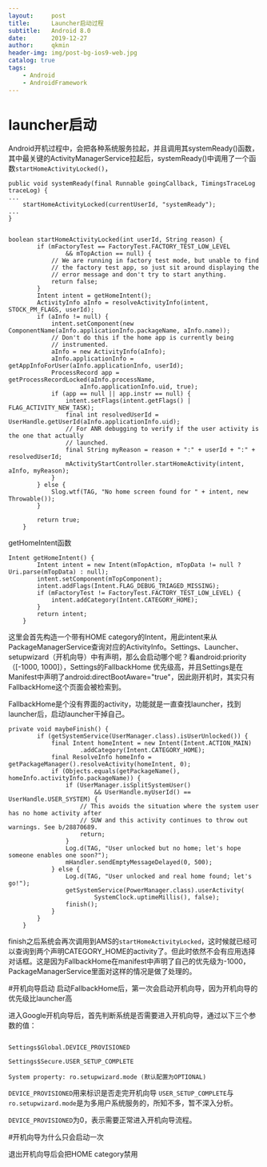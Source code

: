 ```yaml
---
layout:     post
title:      Launcher启动过程
subtitle:   Android 8.0
date:       2019-12-27
author:     qkmin
header-img: img/post-bg-ios9-web.jpg
catalog: true
tags:
    - Android 
    - AndroidFramework
---
```


# launcher启动
Android开机过程中，会把各种系统服务拉起，并且调用其systemReady()函数，其中最关键的ActivityManagerService拉起后，systemReady()中调用了一个函数`startHomeActivityLocked()`，

```
public void systemReady(final Runnable goingCallback, TimingsTraceLog traceLog) {
...
    startHomeActivityLocked(currentUserId, "systemReady");
...
}
```

```

boolean startHomeActivityLocked(int userId, String reason) {
        if (mFactoryTest == FactoryTest.FACTORY_TEST_LOW_LEVEL
                && mTopAction == null) {
            // We are running in factory test mode, but unable to find
            // the factory test app, so just sit around displaying the
            // error message and don't try to start anything.
            return false;
        }
        Intent intent = getHomeIntent();
        ActivityInfo aInfo = resolveActivityInfo(intent, STOCK_PM_FLAGS, userId);
        if (aInfo != null) {
            intent.setComponent(new ComponentName(aInfo.applicationInfo.packageName, aInfo.name));
            // Don't do this if the home app is currently being
            // instrumented.
            aInfo = new ActivityInfo(aInfo);
            aInfo.applicationInfo = getAppInfoForUser(aInfo.applicationInfo, userId);
            ProcessRecord app = getProcessRecordLocked(aInfo.processName,
                    aInfo.applicationInfo.uid, true);
            if (app == null || app.instr == null) {
                intent.setFlags(intent.getFlags() | FLAG_ACTIVITY_NEW_TASK);
                final int resolvedUserId = UserHandle.getUserId(aInfo.applicationInfo.uid);
                // For ANR debugging to verify if the user activity is the one that actually
                // launched.
                final String myReason = reason + ":" + userId + ":" + resolvedUserId;
                mActivityStartController.startHomeActivity(intent, aInfo, myReason);
            }
        } else {
            Slog.wtf(TAG, "No home screen found for " + intent, new Throwable());
        }

        return true;
    }

```

getHomeIntent函数

```
Intent getHomeIntent() {
        Intent intent = new Intent(mTopAction, mTopData != null ? Uri.parse(mTopData) : null);
        intent.setComponent(mTopComponent);
        intent.addFlags(Intent.FLAG_DEBUG_TRIAGED_MISSING);
        if (mFactoryTest != FactoryTest.FACTORY_TEST_LOW_LEVEL) {
            intent.addCategory(Intent.CATEGORY_HOME);
        }
        return intent;
    }
```

这里会首先构造一个带有HOME category的Intent，用此intent来从PackageManagerService查询对应的ActivityInfo。Settings、Launcher、setupwizard（开机向导）中有声明，那么会启动哪个呢？看android:priority（[-1000, 1000]），Settings的FallbackHome 优先级高，并且Settings是在Manifest中声明了android:directBootAware="true"，因此刚开机时，其实只有FallbackHome这个页面会被检索到。

FallbackHome是个没有界面的activity，功能就是一直查找launcher，找到launcher后，启动launcher干掉自己。

```
private void maybeFinish() {
        if (getSystemService(UserManager.class).isUserUnlocked()) {
            final Intent homeIntent = new Intent(Intent.ACTION_MAIN)
                    .addCategory(Intent.CATEGORY_HOME);
            final ResolveInfo homeInfo = getPackageManager().resolveActivity(homeIntent, 0);
            if (Objects.equals(getPackageName(), homeInfo.activityInfo.packageName)) {
                if (UserManager.isSplitSystemUser()
                        && UserHandle.myUserId() == UserHandle.USER_SYSTEM) {
                    // This avoids the situation where the system user has no home activity after
                    // SUW and this activity continues to throw out warnings. See b/28870689.
                    return;
                }
                Log.d(TAG, "User unlocked but no home; let's hope someone enables one soon?");
                mHandler.sendEmptyMessageDelayed(0, 500);
            } else {
                Log.d(TAG, "User unlocked and real home found; let's go!");
                getSystemService(PowerManager.class).userActivity(
                        SystemClock.uptimeMillis(), false);
                finish();
            }
        }
    }
```

finish之后系统会再次调用到AMS的`startHomeActivityLocked`，这时候就已经可以查询到两个声明CATEGORY_HOME的activity了。但此时依然不会有应用选择对话框。这是因为FallbackHome在manifest中声明了自己的优先级为-1000，PackageManagerService里面对这样的情况是做了处理的。  

#开机向导启动
启动FallbackHome后，第一次会启动开机向导，因为开机向导的优先级比launcher高

进入Google开机向导后，首先判断系统是否需要进入开机向导，通过以下三个参数的值：



```

Settings$Global.DEVICE_PROVISIONED

Settings$Secure.USER_SETUP_COMPLETE

System property: ro.setupwizard.mode (默认配置为OPTIONAL)
```

`DEVICE_PROVISIONED`用来标识是否走完开机向导
 `USER_SETUP_COMPLETE`与`ro.setupwizard.mode`是为多用户系统服务的，所知不多，暂不深入分析。

`DEVICE_PROVISIONED`为0，表示需要正常进入开机向导流程。

#开机向导为什么只会启动一次

退出开机向导后会把HOME category禁用